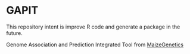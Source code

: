 GAPIT 
========================================================

This repository intent is improve R code and generate a package in the future.

Genome Association and Prediction Integrated Tool from [MaizeGenetics](http://www.maizegenetics.net/gapit)

